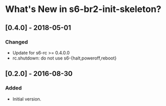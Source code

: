# What's New in s6-br2-init-skeleton?

## [0.4.0] - 2018-05-01
### Changed

- Update for s6-rc >= 0.4.0.0
- rc.shutdown: do not use s6-{halt,poweroff,reboot}

## [0.2.0] - 2016-08-30
### Added

- Initial version.
